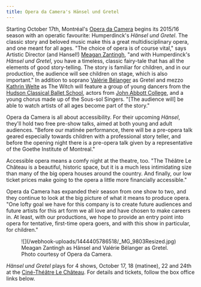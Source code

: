 ```yaml
---
title: Opera da Camera's Hänsel und Gretel
---
```


Starting October 17th, Montréal's [Opera da Camera](/scene/companies/opera-da-camera/) begins its 2015/16 season with an operatic favourite: Humperdinck's *Hänsel und Gretel*. The classic story and beloved music make this a great multidisciplinary opera, and one meant for all ages. "The choice of opera is of course vital," says Artistic Director (and Hansel!) [Meagan Zantingh](/scene/people/meagan-zantingh/), "and with Humperdinck's *Hänsel und Gretel*, you have a timeless, classic fairy-tale that has all the elements of good story-telling. The story is familiar for children, and in our production, the audience will see children on stage, which is also important." In addition to soprano [Valérie Bélanger](/scene/people/valerie-belanger/) as Gretel and mezzo [Kathrin Welte](/scene/people/kathrin-welte/) as The Witch will feature a group of young dancers from the [Hudson Classical Ballet School](http://hudsonballet.ca/), actors from [John Abbott College](http://www.johnabbott.qc.ca/), and a young chorus made up of the Sous-sol Singers. "[The audience will] be able to watch artists of all ages become part of the story."

Opera da Camera is all about accessibility. For their upcoming *Hänsel*, they'll hold two free pre-show talks, aimed at both young and adult audiences. "Before our matinée performance, there will be a pre-opera talk geared especially towards children with a professional story teller, and before the opening night there is a pre-opera talk given by a representative of the Goethe Institute of Montreal." 

Accessible opera means a comfy night at the theatre, too. "The Théâtre Le Château is a beautiful, historic space, but it is a much less intimidating size than many of the big opera houses around the country. And finally, our low ticket prices make going to the opera a little more financially accessible."

Opera da Camera has expanded their season from one show to two, and they continue to look at the big picture of what it means to produce opera. "One lofty goal we have for this company is to create future audiences and future artists for this art form we all love and have chosen to make careers in. At least, with our productions, we hope to provide an entry point into opera for tentative, first-time opera goers, and with this show in particular, for children."

<figure data-type="image">
![](/webhook-uploads/1444405786518/_MG_9803Resized.jpg)<figcaption>Meagan Zantingh as Hänsel and Valérie Bélanger as Gretel. Photo courtesy of Opera da Camera.</figcaption>
</figure>

*Hänsel und Gretel* plays for 4 shows, October 17, 18 (matinee), 22 and 24th at the [Ciné-Théâtre Le Château](http://www.theatrelechateau.ca/). For details and tickets, follow the box office links below.
